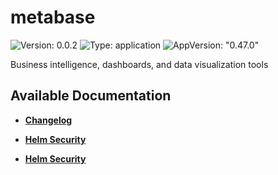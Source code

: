 # metabase

![Version: 0.0.2](https://img.shields.io/badge/Version-0.0.2-informational?style=flat-square) ![Type: application](https://img.shields.io/badge/Type-application-informational?style=flat-square) ![AppVersion: "0.47.0"](https://img.shields.io/badge/AppVersion-"0.47.0"-informational?style=flat-square)

Business intelligence, dashboards, and data visualization tools

## Available Documentation

- [**Changelog**](CHANGELOG)

- [**Helm Security**](container-security)

- [**Helm Security**](helm-security)

